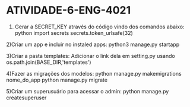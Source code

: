 # ATIVIDADE-6-ENG-4021

1) Gerar a SECRET_KEY através do código vindo dos comandos abaixo:
python
import secrets
secrets.token_urlsafe(32)

2)Criar um app e incluir no instaled apps:
python3 manage.py startapp <nomedoapp>
  
3)Criar a pasta templates:
Adicionar o link dela em setting.py usando os.path.join(BASE_DIR,'templates') 
  
4)Fazer as migrações dos modelos:
python manage.py makemigrations nome_do_app
python manage.py migrate
  
5)Criar um superusuário para acessar o admin:
python manage.py createsuperuser
  
  
  
